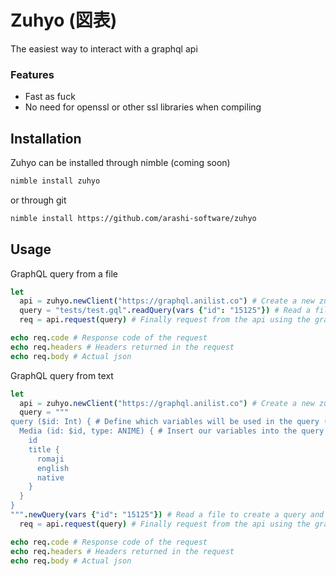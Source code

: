 # Zuhyo (図表)
The easiest way to interact with a graphql api

### Features
 - Fast as fuck
 - No need for openssl or other ssl libraries when compiling
## Installation

Zuhyo can be installed through nimble (coming soon)

```sh
nimble install zuhyo
```

or through git

```sh
nimble install https://github.com/arashi-software/zuhyo
```

## Usage

GraphQL query from a file

```nim
let 
  api = zuhyo.newClient("https://graphql.anilist.co") # Create a new zuhyo client; Pass in the api endpoint
  query = "tests/test.gql".readQuery(vars {"id": "15125"}) # Read a file to create a query and pass in variables using the vars function
  req = api.request(query) # Finally request from the api using the graphql query we just created

echo req.code # Response code of the request
echo req.headers # Headers returned in the request
echo req.body # Actual json
```

GraphQL query from text

```nim
let 
  api = zuhyo.newClient("https://graphql.anilist.co") # Create a new zuhyo client; Pass in the api endpoint
  query = """
query ($id: Int) { # Define which variables will be used in the query (id)
  Media (id: $id, type: ANIME) { # Insert our variables into the query arguments (id) (type: ANIME is hard-coded in the query)
    id
    title {
      romaji
      english
      native
    }
  }
}
""".newQuery(vars {"id": "15125"}) # Read a file to create a query and pass in variables using the vars function
  req = api.request(query) # Finally request from the api using the graphql query we just created

echo req.code # Response code of the request
echo req.headers # Headers returned in the request
echo req.body # Actual json
```